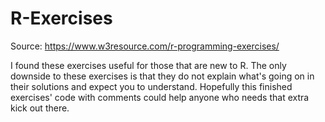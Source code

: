 # R-Exercises

Source: https://www.w3resource.com/r-programming-exercises/

I found these exercises useful for those that are new to R. The only downside to these exercises is that they do not explain what's going on in their solutions and expect you to understand. Hopefully this finished exercises' code with comments could help anyone who needs that extra kick out there.
